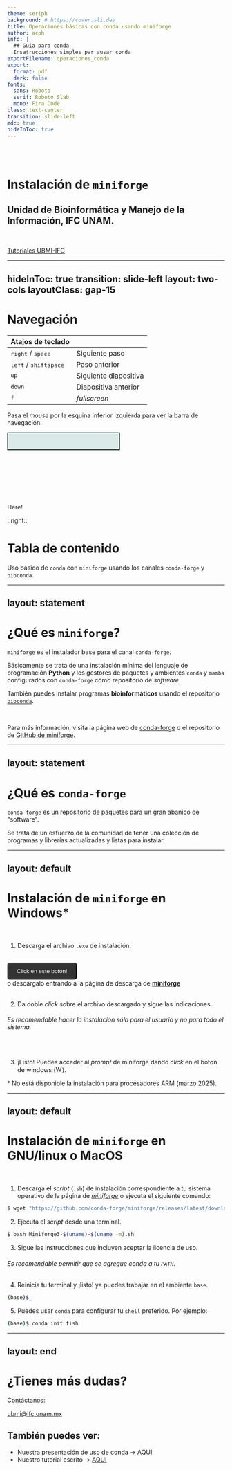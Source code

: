 ```yaml
---
theme: seriph
background: # https://cover.sli.dev
title: Operaciones básicas con conda usando miniforge
author: acph
info: |
  ## Guia para conda
  Insatrucciones simples par ausar conda
exportFilename: operaciones_conda
export:
  format: pdf
  dark: false
fonts:
  sans: Roboto
  serif: Roboto Slab
  mono: Fira Code  
class: text-center
transition: slide-left
mdc: true
hideInToc: true
---
```


<div grid="~ cols-2 gap-60%" m="t--3" > 
<!-- Logo IFC -->
<img border="rounded" src="./ifc.png" alt="">
<!-- Logo UBMI -->
<img border="rounded" src="./ubmi.png" alt="">
</div>

<br>




# Instalación de `miniforge`

## Unidad de Bioinformática y Manejo de la Información, IFC UNAM.

<br>

<a href="https://github.com/UBMI-IFC" target="_blank">
   <carbon:logo-github/>
</a>
<a href="mailto:ubmi@ifc.unam.mx" target="_blank">  <!-- class="slidev-icon-btn"> -->
   <carbon:email/>
</a>
<a href="https://sites.google.com/ifc.unam.mx/ubmi-ifc" target="_blank">  <!-- class="slidev-icon-btn"> -->
   <carbon:network-enterprise/>
</a>
<a href="https://www.youtube.com/@unidaddebioinformaticaifc5165" target="_blank">  <!-- class="slidev-icon-btn"> -->
   <carbon:logo-youtube/>
</a>

[Tutoriales UBMI-IFC](https://ubmi-ifc.github.io/Tutoriales-IFC)


<!-- --- -->
<!-- transition: slide-left -->
<!-- --- -->



---
hideInToc: true
transition: slide-left
layout: two-cols
layoutClass: gap-15
---

# Navegación


|           Atajos de teclado                         |                             |
| --------------------------------------------------- | --------------------------- |
| <kbd>right</kbd> / <kbd>space</kbd>                 | Siguiente paso     |
| <kbd>left</kbd>  / <kbd>shift</kbd><kbd>space</kbd> | Paso anterior |
| <kbd>up</kbd>                                       | Siguiente diapositiva              |
| <kbd>down</kbd>                                     | Diapositiva anterior         |
| <kbd>f</kbd>                                        | _fullscreen_ |

<!-- https://sli.dev/guide/animations.html#click-animation -->

Pasa el _mouse_ por la esquina inferior izquierda para ver la barra de navegación.

<div class="demo-container">
  <svg class="absolute -bottom-28 -left-1 w-80 opacity-50">
    <polygon points="0,0 0,40 260,40 260,0" fill='#abcbca' stroke='#123123'
    stroke-width='2' fill-opacity="0.4" />
  </svg>
</div>

<p v-after class="absolute bottom--2 left-24 opacity-50 transform">Here!</p>

<!-- <img -->
<!--   v-after -->
<!--   class="absolute -bottom-9 -left-7 w-80 opacity-50" -->
<!--   src="https://sli.dev/assets/arrow-bottom-left.svg" -->
<!--   alt="" -->
<!-- /> -->
<!-- <p v-after class="absolute bottom-23 left-45 opacity-30 transform -rotate-10">Here!</p> -->

::right::

# Tabla de contenido

Uso básico de `conda` con `miniforge` usando los canales
`conda-forge` y `bioconda`.

<Toc minDepth="1" maxDepth="1" />


---
layout: statement
---

# ¿Qué es `miniforge`?

`miniforge` es el instalador base para el canal `conda-forge`.

Básicamente se trata de una instalación mínima del lenguaje de programación __Python__ y los gestores de paquetes y ambientes `conda` y `mamba`
configurados con `conda-forge` cómo repositorio de _software_.

También puedes instalar programas __bioinformáticos__ usando el repositorio [`bioconda`](https://bioconda.github.io/).


<br>

Para más información, visita la página web de [conda-forge](https://conda-forge.org/) o el repositorio de [GitHub de miniforge](https://github.com/conda-forge/miniforge).


---
layout: statement
---

# ¿Qué es `conda-forge`

`conda-forge` es un repositorio de paquetes para un gran abanico de "software".

Se trata de un esfuerzo de la comunidad de tener una colección de programas y librerías actualizadas y listas para instalar. 


---
layout: default
---


# Instalación de `miniforge` en **Windows***


<br>

1. Descarga el archivo `.exe` de instalación:

<br>

<div grid="~ cols-2 gap-4">

<div style="grid-placement: center; align-items: center;">
 <a href="https://github.com/conda-forge/miniforge/releases/latest/download/Miniforge3-Windows-x86_64.exe">
<button type="submit" id="my-button">
  Click en este botón!
</button>
</a>
</div>


<div>
o descárgalo entrando a la página de descarga de 
<a href="https://conda-forge.org/download/" target="__blank">
<b>miniforge</b>
</a>
</div>
</div>

<br>

2. Da doble *click* sobre el archivo descargado y sigue las indicaciones. 
###### Es recomendable hacer la instalación sólo para el usuario y no para todo el sistema.

<br>

3. ¡Listo! Puedes acceder al *prompt* de miniforge dando *click* en el boton de windows (<img style="display: inline-block;" src="./windows.png" alt="Windoqws logo" width="15">).


<!-- </style> -->

<!-- <img src="./windows.png" alt="Windows Image" width="300" height="200"> -->



<footer class="absolute bottom-5 left-5% right-0 p-2"> 
* No está disponible la instalación para procesadores ARM (marzo 2025).
</footer>

<style>
  #my-button {
    background-color: #333;
    color: #fff;
    border-radius: 5px;
    padding: 10px 20px;
  }
  
  #my-button i {
    color: red;
    font-size: 16px;
    margin-left: 10px;
  }
</style>


---
layout: default
---


# Instalación de `miniforge` en **GNU/linux** o **MacOS**


<br>

1. Descarga el _script_ (`.sh`) de instalación correspondiente a tu sistema operativo
de la página de <a href="https://conda-forge.org/download/" target="__blank">*miniforge*</a> o ejecuta el siguiente comando:

```bash
$ wget "https://github.com/conda-forge/miniforge/releases/latest/download/Miniforge3-$(uname)-$(uname -m).sh"
```

2. Ejecuta el *script* desde una terminal.

```bash
$ bash Miniforge3-$(uname)-$(uname -m).sh
```

3. Sigue las instrucciones que incluyen aceptar la licencia de uso.
###### Es recomendable permitir que se agregue conda a tu `PATH`.

4. Reinicia tu terminal y ¡listo! ya puedes trabajar en el ambiente `base`.

```bash
(base)$_

```

5. Puedes usar `conda` para configurar tu `shell` preferido. Por ejemplo:

```bash
(base)$ conda init fish

```

<!-- </style> -->

<!-- <img src="./windows.png" alt="Windows Image" width="300" height="200"> -->


---
layout: end
---

# ¿Tienes más dudas?

Contáctanos:

[ubmi@ifc.unam.mx](mailto:ubmi@ifc.unam.mx)

## También puedes ver:
- Nuestra presentación de uso de conda -> [AQUI](https://acpooth.github.io/guia_conda/1)
- Nuestro tutorial escrito -> [AQUI](https://ubmi-ifc.github.io/Tutoriales-IFC/manuales/usuarios_ubmi/conda_ambientes_virtuales)


<div style="text-align: center;">
 <PoweredBySlidev mt-10 /> 
</div>




<footer class="absolute bottom-5 left-93% right-0 p-2"> <Link to="2"><div class="i-carbon:home" /></Link>  </footer>


